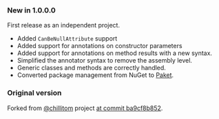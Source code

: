 ### New in 1.0.0.0

First release as an independent project.

* Added `CanBeNullAttribute` support
* Added support for annotations on constructor parameters
* Added support for annotations on method results with a new syntax.
* Simplified the annotator syntax to remove the assembly level.
* Generic classes and methods are correctly handled.
* Converted package management from NuGet to [Paket](https://fsprojects.github.io/Paket/).

### Original version

Forked from [@chillitom][chillitom] project [at commit ba9cf8b852][ba9cf8b852].

[chillitom]: https://github.com/chillitom
[ba9cf8b852]: https://github.com/chillitom/ReSharper.ExternalAnnotations.Generator/tree/ba9cf8b852843fd6f93cd3a237d3b3079dffd58d